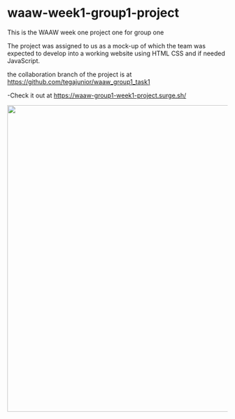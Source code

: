 # waaw-week1-group1-project

This is the WAAW week one  project one for group one

The project was assigned to us as a mock-up of which the team was expected to 
develop into a working website using HTML CSS and if needed JavaScript.

the collaboration branch of the project is at 
https://github.com/tegajunior/waaw_group1_task1

-Check it out at   https://waaw-group1-week1-project.surge.sh/

<img src="https://github.com/GodfreySam/SHEHACK-WAAW/blob/main/Waaw-Group1-project1.gif" width="700">


